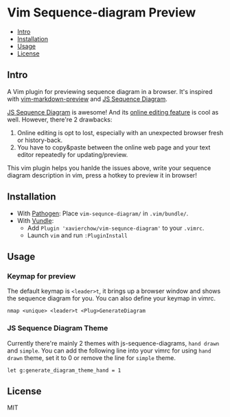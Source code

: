 Vim Sequence-diagram Preview
====================

- [Intro](#intro)
- [Installation](#installation)
- [Usage](#usage)
- [License](#licnese)

Intro
-----
A Vim plugin for previewing sequence diagram in a browser. It's inspired with [vim-markdown-preview](https://github.com/JamshedVesuna/vim-markdown-preview)
and [JS Sequence Diagram](https://github.com/bramp/js-sequence-diagrams).

[JS Sequence Diagram](https://github.com/bramp/js-sequence-diagrams) is awesome! 
And its [online editing feature](https://bramp.github.io/js-sequence-diagrams/) is cool as well.
However, there're 2 drawbacks:

1. Online editing is opt to lost, especially with an unexpected browser fresh or history-back.
2. You have to copy&paste between the online web page and your text editor repeatedly for updating/preview.

This vim plugin helps you hanlde the issues above, write your sequence diagram description in vim, press a hotkey to preview it in browser!

Installation
------------

* With [Pathogen](https://github.com/tpope/vim-pathogen): Place `vim-sequnce-diagram/` in `.vim/bundle/`.
* With [Vundle](https://github.com/VundleVim/Vundle.vim):
    * Add `Plugin 'xavierchow/vim-sequnce-diagram'` to your `.vimrc`.
    * Launch `vim` and run `:PluginInstall`

Usage
-----

### Keymap for preview
The default keymap is `<leader>t`, it brings up a browser window and shows the sequence diagram for you.
You can also define your keymap in vimrc.
```
nmap <unique> <leader>t <Plug>GenerateDiagram 
```
### JS Sequence Diagram Theme
Currently there're mainly 2 themes with js-sequence-diagrams, `hand drawn` and `simple`.
You can add the following line into your vimrc for using `hand drawn` theme, set it to 0 or remove the line for `simple` theme.
```
let g:generate_diagram_theme_hand = 1
```

License
-----------------

MIT

